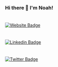 ### Hi there 👋 I'm Noah!

#
[![Website Badge](https://img.shields.io/badge/-Website-important?style=flat-square&link=https://www.noah-silver.com)](https://www.noah-silver.com)
#
[![Linkedin Badge](https://img.shields.io/badge/-LinkedIn-blue?style=flat-square&logo=Linkedin&logoColor=white&link=https://www.linkedin.com/in/noah-silver/)](https://www.linkedin.com/in/noah-silver/)
#
[![Twitter Badge](https://img.shields.io/badge/-Twitter-blue?style=flat-square&logo=Twitter&logoColor=white&link=https://www.twitter.com/noahsilver12/)](https://www.twitter.com/noahsilver12/)
